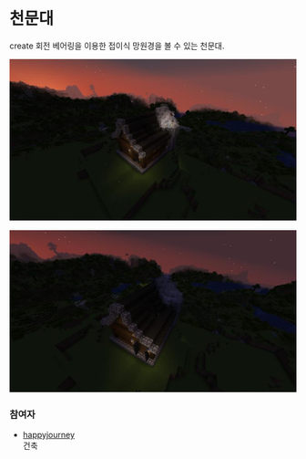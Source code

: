 # 천문대

create 회전 베어링을 이용한 접이식 망원경을 볼 수 있는 천문대.

![asdf](../../asset/buildings/observatory/main2.jpg)

![asdf](../../asset/buildings/observatory/main1.jpg)

### 참여자
<!-- tag_source_open:description:member_contribute -->
- [happyjourney](../members/happyjourney.md)  
건축
<!-- tag_close-->